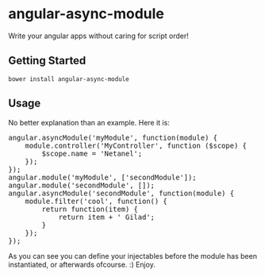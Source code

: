 # angular-async-module
Write your angular apps without caring for script order!

## Getting Started
`bower install angular-async-module`

## Usage
No better explanation than an example. Here it is:
<pre>
angular.asyncModule('myModule', function(module) {
    module.controller('MyController', function ($scope) {
        $scope.name = 'Netanel';
    });
});
angular.module('myModule', ['secondModule']);
angular.module('secondModule', []);
angular.asyncModule('secondModule', function(module) {
    module.filter('cool', function() {
        return function(item) {
            return item + ' Gilad';
        }
    });
});
</pre>
As you can see you can define your injectables before the module has been instantiated, or afterwards ofcourse. :)
Enjoy.
